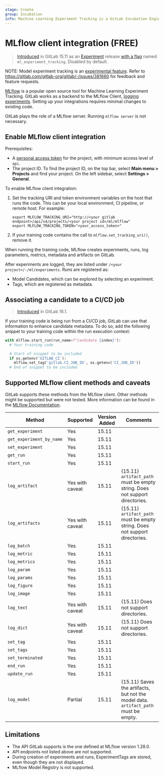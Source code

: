 ```yaml
---
stage: Create
group: Incubation
info: Machine Learning Experiment Tracking is a GitLab Incubation Engineering program. No technical writer assigned to this group.
---
```


# MLflow client integration **(FREE)**

> [Introduced](https://gitlab.com/groups/gitlab-org/-/epics/8560) in GitLab 15.11 as an [Experiment](../../../policy/alpha-beta-support.md#experiment) release [with a flag](../../../administration/feature_flags.md) named `ml_experiment_tracking`. Disabled by default.

NOTE:
Model experiment tracking is an [experimental feature](../../../policy/alpha-beta-support.md).
Refer to <https://gitlab.com/gitlab-org/gitlab/-/issues/381660> for feedback and feature requests.

[MLflow](https://mlflow.org/) is a popular open source tool for Machine Learning Experiment Tracking.
GitLab works as a backend to the MLflow Client, [logging experiments](../ml/experiment_tracking/index.md).
Setting up your integrations requires minimal changes to existing code.

GitLab plays the role of a MLflow server. Running `mlflow server` is not necessary.

## Enable MLflow client integration

Prerequisites:

- A [personal access token](../../../user/profile/personal_access_tokens.md) for the project, with minimum access level of `api`.
- The project ID. To find the project ID, on the top bar, select **Main menu > Projects** and find your project. On the left sidebar, select **Settings > General**.

To enable MLflow client integration:

1. Set the tracking URI and token environment variables on the host that runs the code.
   This can be your local environment, CI pipeline, or remote host. For example:

   ```shell
   export MLFLOW_TRACKING_URI="http://<your gitlab endpoint>/api/v4/projects/<your project id>/ml/mlflow"
   export MLFLOW_TRACKING_TOKEN="<your_access_token>"
   ```

1. If your training code contains the call to `mlflow.set_tracking_uri()`, remove it.

When running the training code, MLflow creates experiments, runs, log parameters, metrics, metadata
and artifacts on GitLab.

After experiments are logged, they are listed under `/<your project>/-/ml/experiments`.
Runs are registered as:

- Model Candidates, which can be explored by selecting an experiment.
- Tags, which are registered as metadata.

## Associating a candidate to a CI/CD job

> [Introduced](https://gitlab.com/gitlab-org/gitlab/-/merge_requests/119454) in GitLab 16.1.

If your training code is being run from a CI/CD job, GitLab can use that information to enhance
candidate metadata. To do so, add the following snippet to your training code within the run
execution context:

```python
with mlflow.start_run(run_name=f"Candidate {index}"):
  # Your training code

  # Start of snippet to be included
  if os.getenv('GITLAB_CI'):
    mlflow.set_tag('gitlab.CI_JOB_ID', os.getenv('CI_JOB_ID'))
  # End of snippet to be included
```

## Supported MLflow client methods and caveats

GitLab supports these methods from the MLflow client. Other methods might be supported but were not
tested. More information can be found in the [MLflow Documentation](https://www.mlflow.org/docs/1.28.0/python_api/mlflow.html).

| Method                   | Supported        | Version Added  | Comments |
|--------------------------|------------------|----------------|----------|
| `get_experiment`         | Yes              | 15.11          |   |
| `get_experiment_by_name` | Yes              | 15.11          |   |
| `set_experiment`         | Yes              | 15.11          |   |
| `get_run`                | Yes              | 15.11          |   |
| `start_run`              | Yes              | 15.11          |   |
| `log_artifact`           | Yes with caveat  | 15.11          | (15.11) `artifact_path` must be empty string. Does not support directories.
| `log_artifacts`          | Yes with caveat  | 15.11          | (15.11) `artifact_path` must be empty string. Does not support directories.
| `log_batch`              | Yes              | 15.11          |   |
| `log_metric`             | Yes              | 15.11          |   |
| `log_metrics`            | Yes              | 15.11          |   |
| `log_param`              | Yes              | 15.11          |   |
| `log_params`             | Yes              | 15.11          |   |
| `log_figure`             | Yes              | 15.11          |   |
| `log_image`              | Yes              | 15.11          |   |
| `log_text`               | Yes with caveat  | 15.11          | (15.11) Does not support directories.
| `log_dict`               | Yes with caveat  | 15.11          | (15.11) Does not support directories.
| `set_tag`                | Yes              | 15.11          |   |
| `set_tags`               | Yes              | 15.11          |   |
| `set_terminated`         | Yes              | 15.11          |   |
| `end_run`                | Yes              | 15.11          |   |
| `update_run`             | Yes              | 15.11          |   |
| `log_model`              | Partial          | 15.11          | (15.11) Saves the artifacts, but not the model data. `artifact_path` must be empty.

## Limitations

- The API GitLab supports is the one defined at MLflow version 1.28.0.
- API endpoints not listed above are not supported.
- During creation of experiments and runs, ExperimentTags are stored, even though they are not displayed.
- MLflow Model Registry is not supported.
